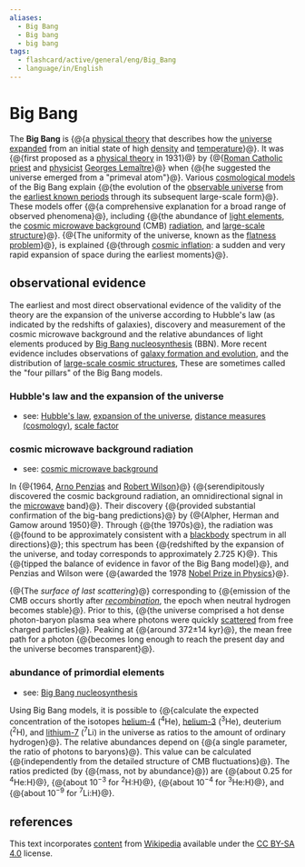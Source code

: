 ```yaml
---
aliases:
  - Big Bang
  - Big bang
  - big bang
tags:
  - flashcard/active/general/eng/Big_Bang
  - language/in/English
---
```


# Big Bang

The __Big Bang__ is {@{a [physical theory](theoretical%20physics.md) that describes how the [universe expanded](expansion%20of%20the%20universe.md) from an initial state of high [density](energy%20density.md) and [temperature](temperature.md)}@}. It was {@{first proposed as a [physical theory](theoretical%20physics.md) in 1931}@} by {@{[Roman Catholic priest](priesthood%20in%20the%20Catholic%20Church.md) and [physicist](physicist.md) [Georges Lemaître](Georges%20Lemaître.md)}@} when {@{he suggested the universe emerged from a "primeval atom"}@}. Various [cosmological models](physical%20cosmology.md) of the Big Bang explain {@{the evolution of the [observable universe](observable%20universe.md) from the [earliest known periods](planck%20units.md#cosmology) through its subsequent large-scale form}@}. These models offer {@{a comprehensive explanation for a broad range of observed phenomena}@}, including {@{the abundance of [light elements](chemical%20element.md), the [cosmic microwave background](cosmic%20microwave%20background.md) (CMB) [radiation](electromagnetic%20radiation.md), and [large-scale structure](observable%20universe.md#large-scale%20structure)}@}. {@{The uniformity of the universe, known as the [flatness problem](flatness%20problem.md)}@}, is explained {@{through [cosmic inflation](cosmic%20inflation.md): a sudden and very rapid expansion of space during the earliest moments}@}. <!--SR:!2025-06-06,224,330!2026-08-17,536,310!2025-11-17,312,290!2025-06-05,205,310!2026-04-10,446,310!2025-07-18,257,330!2025-05-19,179,270!2025-05-29,210,310!2025-08-21,283,330-->

## observational evidence

The earliest and most direct observational evidence of the validity of the theory are the expansion of the universe according to Hubble's law (as indicated by the redshifts of galaxies), discovery and measurement of the cosmic microwave background and the relative abundances of light elements produced by [Big Bang nucleosynthesis](Big%20Bang%20nucleosynthesis.md) (BBN). More recent evidence includes observations of [galaxy formation and evolution](galaxy%20formation%20and%20evolution.md), and the distribution of [large-scale cosmic structures](observable%20universe.md#large-scale%20structure), These are sometimes called the "four pillars" of the Big Bang models.

### Hubble's law and the expansion of the universe

- see: [Hubble's law](Hubble's%20law.md), [expansion of the universe](expansion%20of%20the%20universe.md), [distance measures (cosmology)](distance%20measure.md), [scale factor](scale%20factor%20(cosmology).md)

### cosmic microwave background radiation

- see: [cosmic microwave background](cosmic%20microwave%20background.md)

In {@{1964, [Arno Penzias](Arno%20Allan%20Penzias.md) and [Robert Wilson](Robert%20Woodrow%20Wilson.md)}@} {@{serendipitously discovered the cosmic background radiation, an omnidirectional signal in the [microwave](microwave.md) band}@}. Their discovery {@{provided substantial confirmation of the big-bang predictions}@} by {@{Alpher, Herman and Gamow around 1950}@}. Through {@{the 1970s}@}, the radiation was {@{found to be approximately consistent with a [blackbody](black%20body.md) spectrum in all directions}@}; this spectrum has been {@{redshifted by the expansion of the universe, and today corresponds to approximately 2.725 K}@}. This {@{tipped the balance of evidence in favor of the Big Bang model}@}, and Penzias and Wilson were {@{awarded the 1978 [Nobel Prize in Physics](Nobel%20Prize%20in%20Physics.md)}@}. <!--SR:!2025-07-25,218,270!2025-05-15,186,270!2025-07-07,227,290!2025-07-04,246,330!2026-02-23,359,250!2026-07-26,508,290!2025-08-15,278,330!2026-02-03,354,290!2025-05-19,202,310-->

{@{The _surface of last scattering_}@} corresponding to {@{emission of the CMB occurs shortly after _[recombination](recombination%20(cosmology).md)_, the epoch when neutral hydrogen becomes stable}@}. Prior to this, {@{the universe comprised a hot dense photon-baryon plasma sea where photons were quickly [scattered](thomson%20scattering.md) from free charged particles}@}. Peaking at {@{around 372±14 kyr}@}, the mean free path for a photon {@{becomes long enough to reach the present day and the universe becomes transparent}@}. <!--SR:!2025-06-04,223,330!2026-11-09,600,310!2025-11-04,265,250!2025-07-27,236,270!2025-06-13,229,330-->

### abundance of primordial elements

- see: [Big Bang nucleosynthesis](Big%20Bang%20nucleosynthesis.md)

Using Big Bang models, it is possible to {@{calculate the expected concentration of the isotopes [helium-4](helium-4.md) (<sup>4</sup>He), [helium-3](helium-3.md) (<sup>3</sup>He), deuterium (<sup>2</sup>H), and [lithium-7](isotopes%20of%20lithium.md#lithium-7) (<sup>7</sup>Li) in the universe as ratios to the amount of ordinary hydrogen}@}. The relative abundances depend on {@{a single parameter, the ratio of photons to baryons}@}. This value can be calculated {@{independently from the detailed structure of CMB fluctuations}@}. The ratios predicted (by {@{mass, not by abundance}@}) are {@{about 0.25 for <sup>4</sup>He:H}@}, {@{about 10<sup>−3</sup> for <sup>2</sup>H:H}@}, {@{about 10<sup>−4</sup> for <sup>3</sup>He:H}@}, and {@{about 10<sup>−9</sup> for <sup>7</sup>Li:H}@}. <!--SR:!2025-07-16,256,330!2025-06-03,216,310!2025-06-20,235,330!2025-09-16,303,330!2027-03-28,716,330!2025-10-12,255,250!2025-04-29,155,250!2025-10-18,256,250-->

## references

This text incorporates [content](https://en.wikipedia.org/wiki/Big_Bang) from [Wikipedia](Wikipedia.md) available under the [CC BY-SA 4.0](https://creativecommons.org/licenses/by-sa/4.0/) license.
